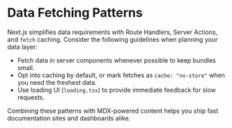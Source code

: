 # Data Fetching Patterns

Next.js simplifies data requirements with Route Handlers, Server Actions, and `fetch` caching. Consider the following guidelines when planning your data layer:

- Fetch data in server components whenever possible to keep bundles small.
- Opt into caching by default, or mark fetches as `cache: "no-store"` when you need the freshest data.
- Use loading UI (`loading.tsx`) to provide immediate feedback for slow requests.

Combining these patterns with MDX-powered content helps you ship fast documentation sites and dashboards alike.
